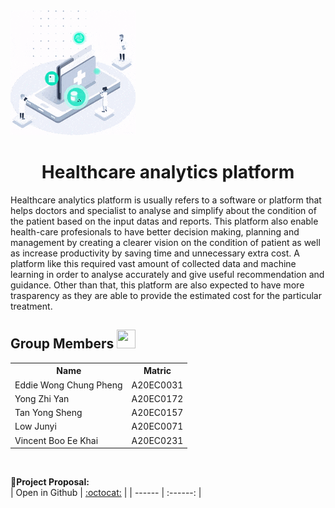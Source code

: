 <img src="https://github.com/TanYongSheng728/TanYongSheng728/blob/main/200w.gif">
<h1 align="center">Healthcare analytics platform</h1>
Healthcare analytics platform is usually refers to a software or platform that helps doctors and specialist to analyse and simplify about the condition of the patient based on the input datas and reports. This platform also enable health-care profesionals to have better decision making, planning and management by creating a clearer vision on the condition of patient as well as increase productivity by saving time and unnecessary extra cost. A platform like this required vast amount of collected data and machine learning in order to analyse accurately and give useful recommendation and guidance. Other than that, this platform are also expected to have more trasparency as they are able to provide the estimated cost for the particular treatment.

<h2>Group Members <img width=30px; height=30px src="https://www.flaticon.com/free-icon/user_1077012?term=name&related_id=1077012"></h2>
<table>
  <tr>
    <th>Name</th> 
    <th>Matric</th>
  </tr>
  <tr>
    <td>Eddie Wong Chung Pheng</td>
    <td>A20EC0031</td>
  </tr>
  <tr>
    <td>Yong Zhi Yan</td>
    <td>A20EC0172</td>
  </tr>
    <tr>
    <td>Tan Yong Sheng</td>
    <td>A20EC0157</td>
  </tr>
    <tr>
    <td>Low Junyi</td>
    <td>A20EC0071</td>
  </tr>
  <tr>
    <td>Vincent Boo Ee Khai</td>
    <td>A20EC0231</td>
  </tr>
</table><br>

🌟<b>Project Proposal: </b><br>
| Open in Github |  [:octocat:](https://github.com/drshahizan/special-topic-data-engineering/blob/main/project/proposal/MichelinStar/Proposal_MichelinStar.md) |
|  ------ | :------: | 